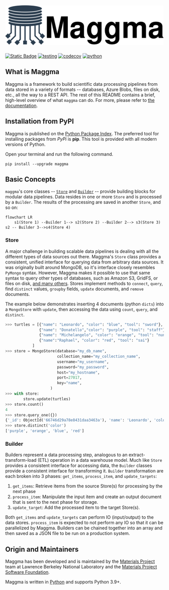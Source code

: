 
# ![Maggma](docs/logo_w_text.svg)

[![Static Badge](https://img.shields.io/badge/documentation-blue?logo=github)](https://materialsproject.github.io/maggma) [![testing](https://github.com/materialsproject/maggma/workflows/testing/badge.svg)](https://github.com/materialsproject/maggma/actions?query=workflow%3Atesting) [![codecov](https://codecov.io/gh/materialsproject/maggma/branch/main/graph/badge.svg)](https://codecov.io/gh/materialsproject/maggma) [![python](https://img.shields.io/badge/Python-3.9+-blue.svg?logo=python&amp;logoColor=white)]()

## What is Maggma

Maggma is a framework to build scientific data processing pipelines from data stored in
a variety of formats -- databases, Azure Blobs, files on disk, etc., all the way to a
REST API. The rest of this README contains a brief, high-level overview of what `maggma` can do.
For more, please refer to [the documentation](https://materialsproject.github.io/maggma).


## Installation from PyPI

Maggma is published on the [Python Package Index](https://pypi.org/project/maggma/).  The preferred tool for installing
packages from *PyPi* is **pip**.  This tool is provided with all modern
versions of Python.

Open your terminal and run the following command.

``` shell
pip install --upgrade maggma
```

## Basic Concepts

`maggma`'s core classes -- [`Store`](#store) and [`Builder`](#builder) -- provide building blocks for
modular data pipelines. Data resides in one or more `Store` and is processed by a
`Builder`. The results of the processing are saved in another `Store`, and so on:

```mermaid
flowchart LR
    s1(Store 1) --Builder 1--> s2(Store 2) --Builder 2--> s3(Store 3)
s2 -- Builder 3-->s4(Store 4)
```

### Store

A major challenge in building scalable data pipelines is dealing with all the different types of data sources out there. Maggma's `Store` class provides a consistent, unified interface for querying data from arbitrary data sources. It was originally built around MongoDB, so it's interface closely resembles `PyMongo` syntax. However, Maggma makes it possible to use that same syntax to query other types of databases, such as Amazon S3, GridFS, or files on disk, [and many others](https://materialsproject.github.io/maggma/getting_started/stores/#list-of-stores). Stores implement methods to `connect`, `query`, find `distinct` values, `groupby` fields, `update` documents, and `remove` documents.

The example below demonstrates inserting 4 documents (python `dicts`) into a `MongoStore` with `update`, then
accessing the data using `count`, `query`, and `distinct`.

```python
>>> turtles = [{"name": "Leonardo", "color": "blue", "tool": "sword"},
               {"name": "Donatello","color": "purple", "tool": "staff"},
               {"name": "Michelangelo", "color": "orange", "tool": "nunchuks"},
               {"name":"Raphael", "color": "red", "tool": "sai"}
            ]
>>> store = MongoStore(database="my_db_name",
                       collection_name="my_collection_name",
                       username="my_username",
                       password="my_password",
                       host="my_hostname",
                       port=27017,
                       key="name",
                    )
>>> with store:
        store.update(turtles)
>>> store.count()
4
>>> store.query_one({})
{'_id': ObjectId('66746d29a78e8431daa3463a'), 'name': 'Leonardo', 'color': 'blue', 'tool': 'sword'}
>>> store.distinct('color')
['purple', 'orange', 'blue', 'red']
```

### Builder

Builders represent a data processing step, analogous to an extract-transform-load (ETL) operation in a data
warehouse model. Much like `Store` provides a consistent interface for accessing data, the `Builder` classes
provide a consistent interface for transforming it. `Builder` transformation are each broken into 3 phases: `get_items`, `process_item`, and `update_targets`:

1. `get_items`: Retrieve items from the source Store(s) for processing by the next phase
2. `process_item`: Manipulate the input item and create an output document that is sent to the next phase for storage.
3. `update_target`: Add the processed item to the target Store(s).

Both `get_items` and `update_targets` can perform IO (input/output) to the data stores. `process_item` is expected to not perform any IO so that it can be parallelized by Maggma. Builders can be chained together into an array and then saved as a JSON file to be run on a production system.

## Origin and Maintainers

Maggma has been developed and is maintained by the [Materials Project](https://materialsproject.org/) team at Lawrence Berkeley National Laboratory and the [Materials Project Software Foundation](https://github.com/materialsproject/foundation).

Maggma is written in [Python](http://docs.python-guide.org/en/latest/) and supports Python 3.9+.
